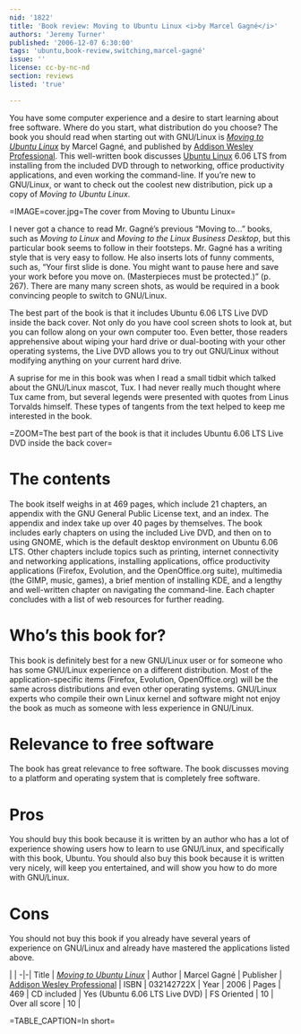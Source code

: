 ```yaml
---
nid: '1822'
title: 'Book review: Moving to Ubuntu Linux <i>by Marcel Gagné</i>'
authors: 'Jeremy Turner'
published: '2006-12-07 6:30:00'
tags: 'ubuntu,book-review,switching,marcel-gagné'
issue: ''
license: cc-by-nc-nd
section: reviews
listed: 'true'

---
```

You have some computer experience and a desire to start learning about free software. Where do you start, what distribution do you choose? The book you should read when starting out with GNU/Linux is _[Moving to Ubuntu Linux](http://www.awprofessional.com/bookstore/product.asp?isbn=032142722X)_ by Marcel Gagné, and published by [Addison Wesley Professional](http://www.awprofessional.com). This well-written book discusses [Ubuntu Linux](http://www.ubuntu.com) 6.06 LTS from installing from the included DVD through to networking, office productivity applications, and even working the command-line. If you’re new to GNU/Linux, or want to check out the coolest new distribution, pick up a copy of _Moving to Ubuntu Linux_.


<!--break-->



=IMAGE=cover.jpg=The cover from Moving to Ubuntu Linux=

I never got a chance to read Mr. Gagné’s previous “Moving to...” books, such as _Moving to Linux_ and _Moving to the Linux Business Desktop_, but this particular book seems to follow in their footsteps. Mr. Gagné has a writing style that is very easy to follow. He also inserts lots of funny comments, such as, “Your first slide is done. You might want to pause here and save your work before you move on. (Masterpieces must be protected.)” (p. 267). There are many many screen shots, as would be required in a book convincing people to switch to GNU/Linux.

The best part of the book is that it includes Ubuntu 6.06 LTS Live DVD inside the back cover. Not only do you have cool screen shots to look at, but you can follow along on your own computer too. Even better, those readers apprehensive about wiping your hard drive or dual-booting with your other operating systems, the Live DVD allows you to try out GNU/Linux without modifying anything on your current hard drive.

A suprise for me in this book was when I read a small tidbit which talked about the GNU/Linux mascot, Tux. I had never really much thought where Tux came from, but several legends were presented with quotes from Linus Torvalds himself. These types of tangents from the text helped to keep me interested in the book.


=ZOOM=The best part of the book is that it includes Ubuntu 6.06 LTS Live DVD inside the back cover=


# The contents

The book itself weighs in at 469 pages, which include 21 chapters, an appendix with the GNU General Public License text, and an index. The appendix and index take up over 40 pages by themselves. The book includes early chapters on using the included Live DVD, and then on to using GNOME, which is the default desktop environment on Ubuntu 6.06 LTS. Other chapters include topics such as printing, internet connectivity and networking applications, installing applications, office productivity applications (Firefox, Evolution, and the OpenOffice.org suite), multimedia (the GIMP, music, games), a brief mention of installing KDE, and a lengthy and well-written chapter on navigating the command-line. Each chapter concludes with a list of web resources for further reading.


# Who’s this book for?

This book is definitely best for a new GNU/Linux user or for someone who has some GNU/Linux experience on a different distribution. Most of the application-specific items (Firefox, Evolution, OpenOffice.org) will be the same across distributions and even other operating systems. GNU/Linux experts who compile their own Linux kernel and software might not enjoy the book as much as someone with less experience in GNU/Linux.


# Relevance to free software

The book has great relevance to free software. The book discusses moving to a platform and operating system that is completely free software.


# Pros

You should buy this book because it is written by an author who has a lot of experience showing users how to learn to use GNU/Linux, and specifically with this book, Ubuntu. You should also buy this book because it is written very nicely, will keep you entertained, and will show you how to do more with GNU/Linux.


# Cons

You should not buy this book if you already have several years of experience on GNU/Linux and already have mastered the applications listed above.


 | |
-|-|
Title | _[Moving to Ubuntu Linux](http://www.awprofessional.com/bookstore/product.asp?isbn=032142722X)_  | 
Author | Marcel Gagné | 
Publisher | [Addison Wesley Professional](http://www.awprofessional.com) | 
ISBN | 032142722X | 
Year | 2006 | 
Pages | 469 | 
CD included | Yes (Ubuntu 6.06 LTS Live DVD) | 
FS Oriented | 10 | 
Over all score | 10 | 

=TABLE_CAPTION=In short=

